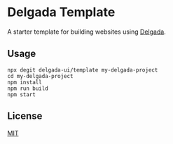 # Delgada Template

A starter template for building websites using [Delgada](https://github.com/delgada-ui/delgada).

## Usage

```
npx degit delgada-ui/template my-delgada-project
cd my-delgada-project
npm install
npm run build
npm start
```

## License

[MIT](LICENSE)
